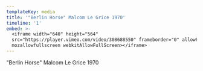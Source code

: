 ```yaml
---
templateKey: media
title: '"Berlin Horse" Malcom Le Grice 1970'
timeline: '1'
embed: >-
  <iframe width="640" height="564"
  src="https://player.vimeo.com/video/308688550" frameborder="0" allowFullScreen
  mozallowfullscreen webkitAllowFullScreen></iframe>
---
```

"Berlin Horse" Malcom Le Grice 1970
